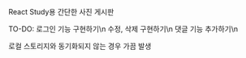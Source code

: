 React Study용 간단한 사진 게시판

TO-DO:
로그인 기능 구현하기\n
수정, 삭제 구현하기\n
댓글 기능 추가하기\n

로컬 스토리지와 동기화되지 않는 경우 가끔 발생
